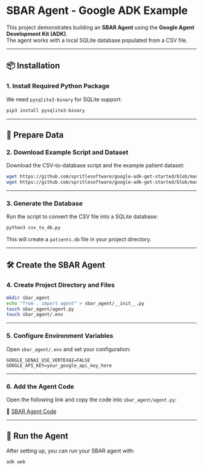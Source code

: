 # SBAR Agent - Google ADK Example

This project demonstrates building an **SBAR Agent** using the **Google Agent Development Kit (ADK)**.  
The agent works with a local SQLite database populated from a CSV file.

---

## 📦 Installation

### 1. Install Required Python Package
We need `pysqlite3-binary` for SQLite support:

```bash
pip3 install pysqlite3-binary
````

---

## 📂 Prepare Data

### 2. Download Example Script and Dataset

Download the CSV-to-database script and the example patient dataset:

```bash
wget https://github.com/spritlesoftware/google-adk-get-started/blob/master/csv_to_db.py
wget https://github.com/spritlesoftware/google-adk-get-started/blob/master/sbar_notes_emergency_room_patients_week.csv
```

---

### 3. Generate the Database

Run the script to convert the CSV file into a SQLite database:

```bash
python3 csv_to_db.py
```

This will create a `patients.db` file in your project directory.

---

## 🛠 Create the SBAR Agent

### 4. Create Project Directory and Files

```bash
mkdir sbar_agent
echo "from . import agent" > sbar_agent/__init__.py
touch sbar_agent/agent.py
touch sbar_agent/.env
```

---

### 5. Configure Environment Variables

Open `sbar_agent/.env` and set your configuration:

```env
GOOGLE_GENAI_USE_VERTEXAI=FALSE
GOOGLE_API_KEY=your_google_api_key_here
```

---

### 6. Add the Agent Code

Open the following link and copy the code into `sbar_agent/agent.py`:

🔗 [SBAR Agent Code](https://github.com/spritlesoftware/google-adk-get-started/blob/master/sbar_agent/agent.py)

---

## 🚀 Run the Agent

After setting up, you can run your SBAR agent with:

```bash
adk web
```
